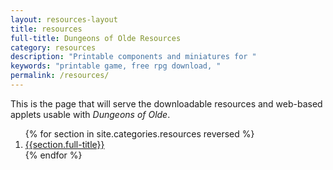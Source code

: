```yaml
---
layout: resources-layout
title: resources
full-title: Dungeons of Olde Resources
category: resources
description: "Printable components and miniatures for "
keywords: "printable game, free rpg download, "
permalink: /resources/
---
```


This is the page that will serve the downloadable resources and web-based applets usable with _Dungeons of Olde_.

<ol>
  {% for section in site.categories.resources reversed %}
    <li><a href="{{site.baseurl}}{{section.url}}">{{section.full-title}}</a></li>
  {% endfor %}
</ol>